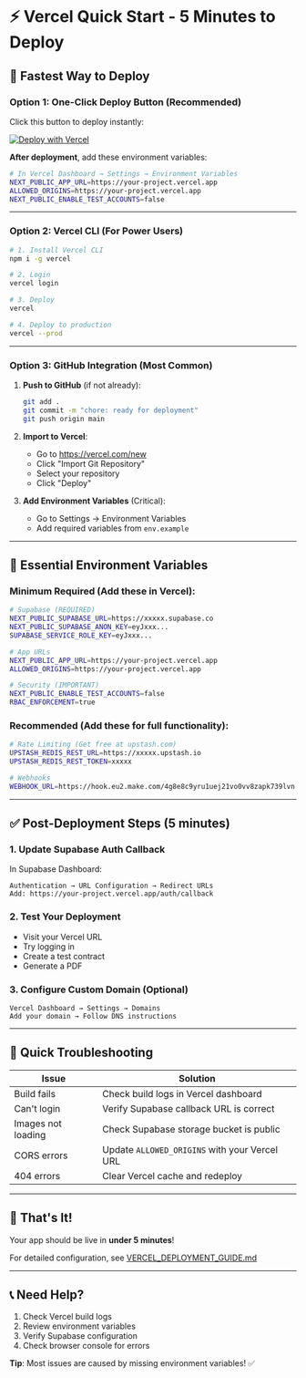 # ⚡ Vercel Quick Start - 5 Minutes to Deploy

## 🎯 Fastest Way to Deploy

### Option 1: One-Click Deploy Button (Recommended)

Click this button to deploy instantly:

[![Deploy with Vercel](https://vercel.com/button)](https://vercel.com/new/clone?repository-url=https://github.com/yourusername/Contract-Management-System&env=NEXT_PUBLIC_SUPABASE_URL,NEXT_PUBLIC_SUPABASE_ANON_KEY,SUPABASE_SERVICE_ROLE_KEY&project-name=contract-management-system&repository-name=contract-management-system)

**After deployment**, add these environment variables:

```bash
# In Vercel Dashboard → Settings → Environment Variables
NEXT_PUBLIC_APP_URL=https://your-project.vercel.app
ALLOWED_ORIGINS=https://your-project.vercel.app
NEXT_PUBLIC_ENABLE_TEST_ACCOUNTS=false
```

---

### Option 2: Vercel CLI (For Power Users)

```bash
# 1. Install Vercel CLI
npm i -g vercel

# 2. Login
vercel login

# 3. Deploy
vercel

# 4. Deploy to production
vercel --prod
```

---

### Option 3: GitHub Integration (Most Common)

1. **Push to GitHub** (if not already):
   ```bash
   git add .
   git commit -m "chore: ready for deployment"
   git push origin main
   ```

2. **Import to Vercel**:
   - Go to https://vercel.com/new
   - Click "Import Git Repository"
   - Select your repository
   - Click "Deploy"

3. **Add Environment Variables** (Critical):
   - Go to Settings → Environment Variables
   - Add required variables from `env.example`

---

## 🔑 Essential Environment Variables

### Minimum Required (Add these in Vercel):

```bash
# Supabase (REQUIRED)
NEXT_PUBLIC_SUPABASE_URL=https://xxxxx.supabase.co
NEXT_PUBLIC_SUPABASE_ANON_KEY=eyJxxx...
SUPABASE_SERVICE_ROLE_KEY=eyJxxx...

# App URLs
NEXT_PUBLIC_APP_URL=https://your-project.vercel.app
ALLOWED_ORIGINS=https://your-project.vercel.app

# Security (IMPORTANT)
NEXT_PUBLIC_ENABLE_TEST_ACCOUNTS=false
RBAC_ENFORCEMENT=true
```

### Recommended (Add these for full functionality):

```bash
# Rate Limiting (Get free at upstash.com)
UPSTASH_REDIS_REST_URL=https://xxxxx.upstash.io
UPSTASH_REDIS_REST_TOKEN=xxxxx

# Webhooks
WEBHOOK_URL=https://hook.eu2.make.com/4g8e8c9yru1uej21vo0vv8zapk739lvn
```

---

## ✅ Post-Deployment Steps (5 minutes)

### 1. Update Supabase Auth Callback
In Supabase Dashboard:
```
Authentication → URL Configuration → Redirect URLs
Add: https://your-project.vercel.app/auth/callback
```

### 2. Test Your Deployment
- Visit your Vercel URL
- Try logging in
- Create a test contract
- Generate a PDF

### 3. Configure Custom Domain (Optional)
```
Vercel Dashboard → Settings → Domains
Add your domain → Follow DNS instructions
```

---

## 🐛 Quick Troubleshooting

| Issue | Solution |
|-------|----------|
| Build fails | Check build logs in Vercel dashboard |
| Can't login | Verify Supabase callback URL is correct |
| Images not loading | Check Supabase storage bucket is public |
| CORS errors | Update `ALLOWED_ORIGINS` with your Vercel URL |
| 404 errors | Clear Vercel cache and redeploy |

---

## 🎉 That's It!

Your app should be live in **under 5 minutes**!

For detailed configuration, see [VERCEL_DEPLOYMENT_GUIDE.md](./VERCEL_DEPLOYMENT_GUIDE.md)

---

## 📞 Need Help?

1. Check Vercel build logs
2. Review environment variables
3. Verify Supabase configuration
4. Check browser console for errors

**Tip**: Most issues are caused by missing environment variables! ✅

